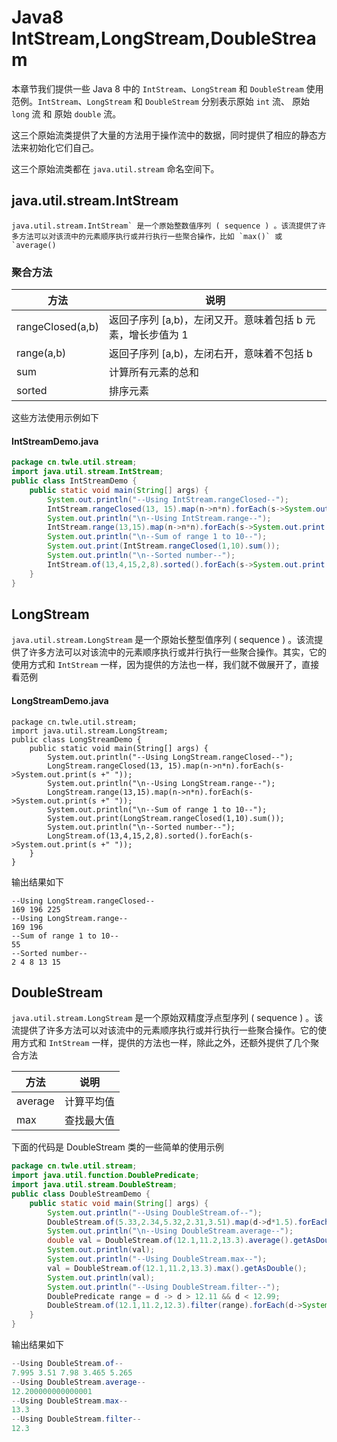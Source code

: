 # Java8 IntStream,LongStream,DoubleStream

本章节我们提供一些 Java 8 中的 `IntStream`、`LongStream` 和 `DoubleStream` 使用范例。`IntStream`、`LongStream` 和 `DoubleStream` 分别表示原始 `int` 流、 原始 `long` 流 和 原始 `double` 流。

这三个原始流类提供了大量的方法用于操作流中的数据，同时提供了相应的静态方法来初始化它们自己。

这三个原始流类都在 `java.util.stream` 命名空间下。

## java.util.stream.IntStream

```
java.util.stream.IntStream` 是一个原始整数值序列 ( sequence ) 。该流提供了许多方法可以对该流中的元素顺序执行或并行执行一些聚合操作，比如 `max()` 或 `average()
```

### 聚合方法

| 方法             | 说明                                                        |
| ---------------- | ----------------------------------------------------------- |
| rangeClosed(a,b) | 返回子序列 [a,b)，左闭又开。意味着包括 b 元素，增长步值为 1 |
| range(a,b)       | 返回子序列 [a,b)，左闭右开，意味着不包括 b                  |
| sum              | 计算所有元素的总和                                          |
| sorted           | 排序元素                                                    |

这些方法使用示例如下

#### IntStreamDemo.java

```java
package cn.twle.util.stream;
import java.util.stream.IntStream;
public class IntStreamDemo {
    public static void main(String[] args) {
        System.out.println("--Using IntStream.rangeClosed--");
        IntStream.rangeClosed(13, 15).map(n->n*n).forEach(s->System.out.print(s +" "));
        System.out.println("\n--Using IntStream.range--");
        IntStream.range(13,15).map(n->n*n).forEach(s->System.out.print(s +" "));
        System.out.println("\n--Sum of range 1 to 10--");
        System.out.print(IntStream.rangeClosed(1,10).sum());
        System.out.println("\n--Sorted number--");
        IntStream.of(13,4,15,2,8).sorted().forEach(s->System.out.print(s +" "));
    }
}
```



## LongStream

`java.util.stream.LongStream` 是一个原始长整型值序列 ( sequence ) 。该流提供了许多方法可以对该流中的元素顺序执行或并行执行一些聚合操作。其实，它的使用方式和 `IntStream` 一样，因为提供的方法也一样，我们就不做展开了，直接看范例

#### LongStreamDemo.java

```
package cn.twle.util.stream;
import java.util.stream.LongStream;
public class LongStreamDemo {
    public static void main(String[] args) {
        System.out.println("--Using LongStream.rangeClosed--");
        LongStream.rangeClosed(13, 15).map(n->n*n).forEach(s->System.out.print(s +" "));
        System.out.println("\n--Using LongStream.range--");
        LongStream.range(13,15).map(n->n*n).forEach(s->System.out.print(s +" "));
        System.out.println("\n--Sum of range 1 to 10--");
        System.out.print(LongStream.rangeClosed(1,10).sum());
        System.out.println("\n--Sorted number--");
        LongStream.of(13,4,15,2,8).sorted().forEach(s->System.out.print(s +" "));
    }
} 
```

输出结果如下

```
--Using LongStream.rangeClosed--
169 196 225 
--Using LongStream.range--
169 196 
--Sum of range 1 to 10--
55
--Sorted number--
2 4 8 13 15 
```

## DoubleStream

`java.util.stream.LongStream` 是一个原始双精度浮点型序列 ( sequence ) 。该流提供了许多方法可以对该流中的元素顺序执行或并行执行一些聚合操作。它的使用方式和 `IntStream` 一样，提供的方法也一样，除此之外，还额外提供了几个聚合方法

| 方法    | 说明       |
| ------- | ---------- |
| average | 计算平均值 |
| max     | 查找最大值 |

下面的代码是 DoubleStream 类的一些简单的使用示例

```java
package cn.twle.util.stream;
import java.util.function.DoublePredicate;
import java.util.stream.DoubleStream;
public class DoubleStreamDemo {
    public static void main(String[] args) {
        System.out.println("--Using DoubleStream.of--");
        DoubleStream.of(5.33,2.34,5.32,2.31,3.51).map(d->d*1.5).forEach(s->System.out.print(s +" "));
        System.out.println("\n--Using DoubleStream.average--");
        double val = DoubleStream.of(12.1,11.2,13.3).average().getAsDouble();
        System.out.println(val);
        System.out.println("--Using DoubleStream.max--");
        val = DoubleStream.of(12.1,11.2,13.3).max().getAsDouble();
        System.out.println(val);
        System.out.println("--Using DoubleStream.filter--");
        DoublePredicate range = d -> d > 12.11 && d < 12.99;        
        DoubleStream.of(12.1,11.2,12.3).filter(range).forEach(d->System.out.print(d));
    }
}
```

输出结果如下

```java
--Using DoubleStream.of--
7.995 3.51 7.98 3.465 5.265 
--Using DoubleStream.average--
12.200000000000001
--Using DoubleStream.max--
13.3
--Using DoubleStream.filter--
12.3 
```

